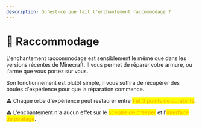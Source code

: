```yaml
---
description: Qu'est-ce que fait l'enchantement raccommodage ?
---
```


# 📙 Raccommodage

L'enchantement raccommodage est sensiblement le même que dans les versions récentes de Minecraft. Il vous permet de réparer votre armure, ou l'arme que vous portez sur vous.

Son fonctionnement est plutôt simple, il vous suffira de récupérer des boules d'expérience pour que la réparation commence.

⚠️ Chaque orbe d'expérience peut restaurer entre <mark style="color:orange;">1 et 3 points de durabilité</mark>.

⚠️ L'enchantement n'a aucun effet sur le <mark style="color:orange;">sceptre de creeper</mark> et l'<mark style="color:orange;">interface de piratage</mark>.

